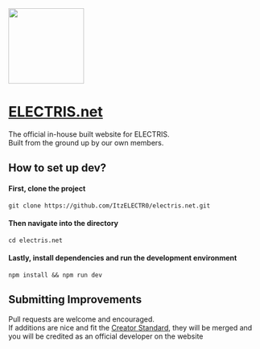 <img src=".github/Assets/ELECTRIS.png" width=150>

# [ELECTRIS.net](https://electris.net)
The official in-house built website for ELECTRIS.
<br> Built from the ground up by our own members.

## How to set up dev?

#### First, clone the project
    git clone https://github.com/ItzELECTR0/electris.net.git
#### Then navigate into the directory
    cd electris.net
#### Lastly, install dependencies and run the development environment
    npm install && npm run dev

## Submitting Improvements

Pull requests are welcome and encouraged.
<br> If additions are nice and fit the [Creator Standard](https://github.com/ItzELECTR0/TWAOS/blob/Testing/Documentation/CREATE.md), they will be merged and you will be credited as an official developer on the website
